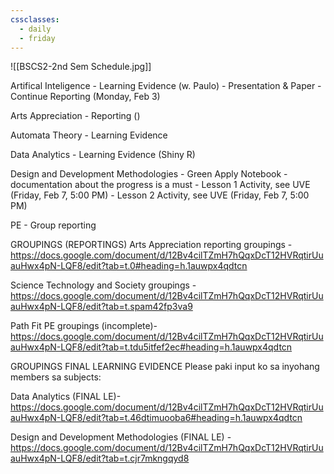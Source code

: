 ```yaml
---
cssclasses:
  - daily
  - friday
---
```

![[BSCS2-2nd Sem Schedule.jpg]]

Artifical Inteligence
	- Learning Evidence (w. Paulo)
		- Presentation & Paper
	- Continue Reporting (Monday, Feb 3)

Arts Appreciation
		- Reporting ()


Automata Theory
	- Learning Evidence

Data Analytics
	- Learning Evidence (Shiny R)

Design and Development Methodologies
	- Green Apply Notebook
	- documentation about the progress is a must
	- Lesson 1 Activity, see UVE (Friday, Feb 7, 5:00 PM)
	- Lesson 2 Activity, see UVE (Friday, Feb 7, 5:00 PM)

PE
	- Group reporting

GROUPINGS (REPORTINGS)
Arts Appreciation reporting groupings - 
https://docs.google.com/document/d/12Bv4cilTZmH7hQqxDcT12HVRqtirUuauHwx4pN-LQF8/edit?tab=t.0#heading=h.1auwpx4qdtcn

Science Technology and Society groupings - 
https://docs.google.com/document/d/12Bv4cilTZmH7hQqxDcT12HVRqtirUuauHwx4pN-LQF8/edit?tab=t.spam42fp3va9

Path Fit PE groupings (incomplete)- 
https://docs.google.com/document/d/12Bv4cilTZmH7hQqxDcT12HVRqtirUuauHwx4pN-LQF8/edit?tab=t.tdu5itfef2ec#heading=h.1auwpx4qdtcn


GROUPINGS FINAL LEARNING EVIDENCE
Please paki input ko sa inyohang members sa subjects:

Data Analytics (FINAL LE)- 
https://docs.google.com/document/d/12Bv4cilTZmH7hQqxDcT12HVRqtirUuauHwx4pN-LQF8/edit?tab=t.46dtimuooba6#heading=h.1auwpx4qdtcn

Design and Development Methodologies (FINAL LE) -
https://docs.google.com/document/d/12Bv4cilTZmH7hQqxDcT12HVRqtirUuauHwx4pN-LQF8/edit?tab=t.cjr7mkngqyd8


